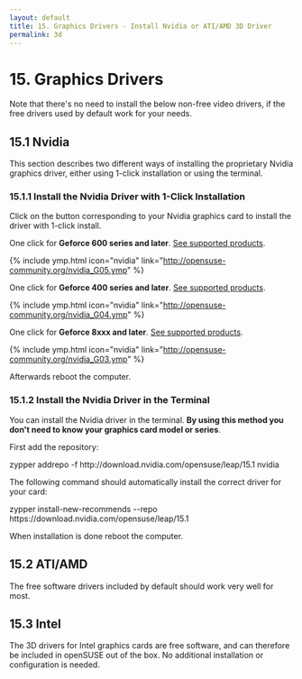 ```yaml
---
layout: default
title: 15. Graphics Drivers - Install Nvidia or ATI/AMD 3D Driver
permalink: 3d
---
```


# 15. Graphics Drivers

Note that there's no need to install the below non-free video drivers, if the free drivers used by default work for your needs.

## 15.1 Nvidia

This section describes two different ways of installing the proprietary Nvidia graphics driver, either using 1-click installation or using the terminal.

### 15.1.1 Install the Nvidia Driver with 1-Click Installation

Click on the button corresponding to your Nvidia graphics card to install the driver with 1-click install.

One click for **Geforce 600 series and later**. [See supported products](https://www.nvidia.com/Download/driverResults.aspx/145182/en-us).

{% include ymp.html icon="nvidia" link="http://opensuse-community.org/nvidia_G05.ymp" %}

One click for **Geforce 400 series and later**. [See supported products](https://www.nvidia.com/Download/driverResults.aspx/142567/en-us).

{% include ymp.html icon="nvidia" link="http://opensuse-community.org/nvidia_G04.ymp" %}

One click for **Geforce 8xxx and later**. [See supported products](https://www.nvidia.com/Download/driverResults.aspx/135161/en-us).

{% include ymp.html icon="nvidia" link="http://opensuse-community.org/nvidia_G03.ymp" %}

Afterwards reboot the computer.

### 15.1.2 Install the Nvidia Driver in the Terminal

You can install the Nvidia driver in the terminal. **By using this method you don't need to know your graphics card model or series**.

First add the repository:

<div class="clroot">zypper addrepo -f http://download.nvidia.com/opensuse/leap/15.1 nvidia</div>

The following command should automatically install the correct driver for your card:

<div class="clroot">zypper install-new-recommends --repo https://download.nvidia.com/opensuse/leap/15.1</div>

When installation is done reboot the computer.

## 15.2 ATI/AMD

The free software drivers included by default should work very well for most.

## 15.3 Intel

The 3D drivers for Intel graphics cards are free software, and can therefore be included in openSUSE out of the box. No additional installation or configuration is needed.
